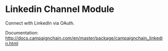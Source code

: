 Linkedin Channel Module
=======================

Connect with LinkedIn via OAuth.

Documentation: http://docs.campaignchain.com/en/master/package/campaignchain_linkedin.html